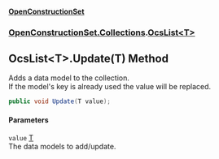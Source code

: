 #### [OpenConstructionSet](index.md 'index')
### [OpenConstructionSet.Collections](index.md#OpenConstructionSet_Collections 'OpenConstructionSet.Collections').[OcsList&lt;T&gt;](77BqslMvsRSH2CwSkDQQpg.md 'OpenConstructionSet.Collections.OcsList&lt;T&gt;')
## OcsList&lt;T&gt;.Update(T) Method
Adds a data model to the collection.  
If the model's key is already used the value will be replaced.  
```csharp
public void Update(T value);
```
#### Parameters
<a name='OpenConstructionSet_Collections_OcsList_T__Update(T)_value'></a>
`value` [T](77BqslMvsRSH2CwSkDQQpg.md#OpenConstructionSet_Collections_OcsList_T__T 'OpenConstructionSet.Collections.OcsList&lt;T&gt;.T')  
The data models to add/update.
  
